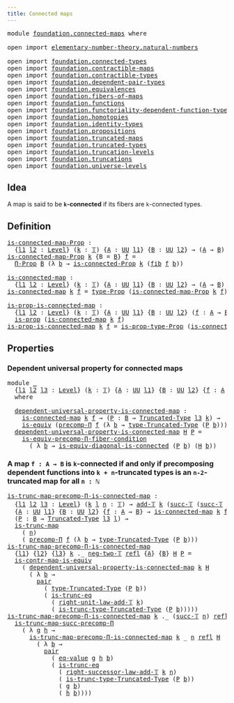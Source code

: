 ```yaml
---
title: Connected maps
---
```


<pre class="Agda"><a id="40" class="Keyword">module</a> <a id="47" href="foundation.connected-maps.html" class="Module">foundation.connected-maps</a> <a id="73" class="Keyword">where</a>

<a id="80" class="Keyword">open</a> <a id="85" class="Keyword">import</a> <a id="92" href="elementary-number-theory.natural-numbers.html" class="Module">elementary-number-theory.natural-numbers</a>

<a id="134" class="Keyword">open</a> <a id="139" class="Keyword">import</a> <a id="146" href="foundation.connected-types.html" class="Module">foundation.connected-types</a>
<a id="173" class="Keyword">open</a> <a id="178" class="Keyword">import</a> <a id="185" href="foundation.contractible-maps.html" class="Module">foundation.contractible-maps</a>
<a id="214" class="Keyword">open</a> <a id="219" class="Keyword">import</a> <a id="226" href="foundation.contractible-types.html" class="Module">foundation.contractible-types</a>
<a id="256" class="Keyword">open</a> <a id="261" class="Keyword">import</a> <a id="268" href="foundation.dependent-pair-types.html" class="Module">foundation.dependent-pair-types</a>
<a id="300" class="Keyword">open</a> <a id="305" class="Keyword">import</a> <a id="312" href="foundation.equivalences.html" class="Module">foundation.equivalences</a>
<a id="336" class="Keyword">open</a> <a id="341" class="Keyword">import</a> <a id="348" href="foundation.fibers-of-maps.html" class="Module">foundation.fibers-of-maps</a>
<a id="374" class="Keyword">open</a> <a id="379" class="Keyword">import</a> <a id="386" href="foundation.functions.html" class="Module">foundation.functions</a>
<a id="407" class="Keyword">open</a> <a id="412" class="Keyword">import</a> <a id="419" href="foundation.functoriality-dependent-function-types.html" class="Module">foundation.functoriality-dependent-function-types</a>
<a id="469" class="Keyword">open</a> <a id="474" class="Keyword">import</a> <a id="481" href="foundation.homotopies.html" class="Module">foundation.homotopies</a>
<a id="503" class="Keyword">open</a> <a id="508" class="Keyword">import</a> <a id="515" href="foundation.identity-types.html" class="Module">foundation.identity-types</a>
<a id="541" class="Keyword">open</a> <a id="546" class="Keyword">import</a> <a id="553" href="foundation.propositions.html" class="Module">foundation.propositions</a>
<a id="577" class="Keyword">open</a> <a id="582" class="Keyword">import</a> <a id="589" href="foundation.truncated-maps.html" class="Module">foundation.truncated-maps</a>
<a id="615" class="Keyword">open</a> <a id="620" class="Keyword">import</a> <a id="627" href="foundation.truncated-types.html" class="Module">foundation.truncated-types</a>
<a id="654" class="Keyword">open</a> <a id="659" class="Keyword">import</a> <a id="666" href="foundation.truncation-levels.html" class="Module">foundation.truncation-levels</a>
<a id="695" class="Keyword">open</a> <a id="700" class="Keyword">import</a> <a id="707" href="foundation.truncations.html" class="Module">foundation.truncations</a>
<a id="730" class="Keyword">open</a> <a id="735" class="Keyword">import</a> <a id="742" href="foundation.universe-levels.html" class="Module">foundation.universe-levels</a>
</pre>
## Idea

A map is said to be **`k`-connected** if its fibers are `k`-connected types.

## Definition

<pre class="Agda"><a id="is-connected-map-Prop"></a><a id="884" href="foundation.connected-maps.html#884" class="Function">is-connected-map-Prop</a> <a id="906" class="Symbol">:</a>
  <a id="910" class="Symbol">{</a><a id="911" href="foundation.connected-maps.html#911" class="Bound">l1</a> <a id="914" href="foundation.connected-maps.html#914" class="Bound">l2</a> <a id="917" class="Symbol">:</a> <a id="919" href="Agda.Primitive.html#597" class="Postulate">Level</a><a id="924" class="Symbol">}</a> <a id="926" class="Symbol">(</a><a id="927" href="foundation.connected-maps.html#927" class="Bound">k</a> <a id="929" class="Symbol">:</a> <a id="931" href="foundation-core.truncation-levels.html#395" class="Datatype">𝕋</a><a id="932" class="Symbol">)</a> <a id="934" class="Symbol">{</a><a id="935" href="foundation.connected-maps.html#935" class="Bound">A</a> <a id="937" class="Symbol">:</a> <a id="939" href="foundation-core.universe-levels.html#235" class="Primitive">UU</a> <a id="942" href="foundation.connected-maps.html#911" class="Bound">l1</a><a id="944" class="Symbol">}</a> <a id="946" class="Symbol">{</a><a id="947" href="foundation.connected-maps.html#947" class="Bound">B</a> <a id="949" class="Symbol">:</a> <a id="951" href="foundation-core.universe-levels.html#235" class="Primitive">UU</a> <a id="954" href="foundation.connected-maps.html#914" class="Bound">l2</a><a id="956" class="Symbol">}</a> <a id="958" class="Symbol">→</a> <a id="960" class="Symbol">(</a><a id="961" href="foundation.connected-maps.html#935" class="Bound">A</a> <a id="963" class="Symbol">→</a> <a id="965" href="foundation.connected-maps.html#947" class="Bound">B</a><a id="966" class="Symbol">)</a> <a id="968" class="Symbol">→</a> <a id="970" href="foundation-core.propositions.html#1393" class="Function">UU-Prop</a> <a id="978" class="Symbol">(</a><a id="979" href="foundation.connected-maps.html#911" class="Bound">l1</a> <a id="982" href="Agda.Primitive.html#810" class="Primitive Operator">⊔</a> <a id="984" href="foundation.connected-maps.html#914" class="Bound">l2</a><a id="986" class="Symbol">)</a>
<a id="988" href="foundation.connected-maps.html#884" class="Function">is-connected-map-Prop</a> <a id="1010" href="foundation.connected-maps.html#1010" class="Bound">k</a> <a id="1012" class="Symbol">{</a><a id="1013" class="Argument">B</a> <a id="1015" class="Symbol">=</a> <a id="1017" href="foundation.connected-maps.html#1017" class="Bound">B</a><a id="1018" class="Symbol">}</a> <a id="1020" href="foundation.connected-maps.html#1020" class="Bound">f</a> <a id="1022" class="Symbol">=</a>
  <a id="1026" href="foundation-core.propositions.html#6694" class="Function">Π-Prop</a> <a id="1033" href="foundation.connected-maps.html#1017" class="Bound">B</a> <a id="1035" class="Symbol">(λ</a> <a id="1038" href="foundation.connected-maps.html#1038" class="Bound">b</a> <a id="1040" class="Symbol">→</a> <a id="1042" href="foundation.connected-types.html#536" class="Function">is-connected-Prop</a> <a id="1060" href="foundation.connected-maps.html#1010" class="Bound">k</a> <a id="1062" class="Symbol">(</a><a id="1063" href="foundation-core.fibers-of-maps.html#994" class="Function">fib</a> <a id="1067" href="foundation.connected-maps.html#1020" class="Bound">f</a> <a id="1069" href="foundation.connected-maps.html#1038" class="Bound">b</a><a id="1070" class="Symbol">))</a>

<a id="is-connected-map"></a><a id="1074" href="foundation.connected-maps.html#1074" class="Function">is-connected-map</a> <a id="1091" class="Symbol">:</a>
  <a id="1095" class="Symbol">{</a><a id="1096" href="foundation.connected-maps.html#1096" class="Bound">l1</a> <a id="1099" href="foundation.connected-maps.html#1099" class="Bound">l2</a> <a id="1102" class="Symbol">:</a> <a id="1104" href="Agda.Primitive.html#597" class="Postulate">Level</a><a id="1109" class="Symbol">}</a> <a id="1111" class="Symbol">(</a><a id="1112" href="foundation.connected-maps.html#1112" class="Bound">k</a> <a id="1114" class="Symbol">:</a> <a id="1116" href="foundation-core.truncation-levels.html#395" class="Datatype">𝕋</a><a id="1117" class="Symbol">)</a> <a id="1119" class="Symbol">{</a><a id="1120" href="foundation.connected-maps.html#1120" class="Bound">A</a> <a id="1122" class="Symbol">:</a> <a id="1124" href="foundation-core.universe-levels.html#235" class="Primitive">UU</a> <a id="1127" href="foundation.connected-maps.html#1096" class="Bound">l1</a><a id="1129" class="Symbol">}</a> <a id="1131" class="Symbol">{</a><a id="1132" href="foundation.connected-maps.html#1132" class="Bound">B</a> <a id="1134" class="Symbol">:</a> <a id="1136" href="foundation-core.universe-levels.html#235" class="Primitive">UU</a> <a id="1139" href="foundation.connected-maps.html#1099" class="Bound">l2</a><a id="1141" class="Symbol">}</a> <a id="1143" class="Symbol">→</a> <a id="1145" class="Symbol">(</a><a id="1146" href="foundation.connected-maps.html#1120" class="Bound">A</a> <a id="1148" class="Symbol">→</a> <a id="1150" href="foundation.connected-maps.html#1132" class="Bound">B</a><a id="1151" class="Symbol">)</a> <a id="1153" class="Symbol">→</a> <a id="1155" href="foundation-core.universe-levels.html#235" class="Primitive">UU</a> <a id="1158" class="Symbol">(</a><a id="1159" href="foundation.connected-maps.html#1096" class="Bound">l1</a> <a id="1162" href="Agda.Primitive.html#810" class="Primitive Operator">⊔</a> <a id="1164" href="foundation.connected-maps.html#1099" class="Bound">l2</a><a id="1166" class="Symbol">)</a>
<a id="1168" href="foundation.connected-maps.html#1074" class="Function">is-connected-map</a> <a id="1185" href="foundation.connected-maps.html#1185" class="Bound">k</a> <a id="1187" href="foundation.connected-maps.html#1187" class="Bound">f</a> <a id="1189" class="Symbol">=</a> <a id="1191" href="foundation-core.propositions.html#1495" class="Function">type-Prop</a> <a id="1201" class="Symbol">(</a><a id="1202" href="foundation.connected-maps.html#884" class="Function">is-connected-map-Prop</a> <a id="1224" href="foundation.connected-maps.html#1185" class="Bound">k</a> <a id="1226" href="foundation.connected-maps.html#1187" class="Bound">f</a><a id="1227" class="Symbol">)</a>

<a id="is-prop-is-connected-map"></a><a id="1230" href="foundation.connected-maps.html#1230" class="Function">is-prop-is-connected-map</a> <a id="1255" class="Symbol">:</a>
  <a id="1259" class="Symbol">{</a><a id="1260" href="foundation.connected-maps.html#1260" class="Bound">l1</a> <a id="1263" href="foundation.connected-maps.html#1263" class="Bound">l2</a> <a id="1266" class="Symbol">:</a> <a id="1268" href="Agda.Primitive.html#597" class="Postulate">Level</a><a id="1273" class="Symbol">}</a> <a id="1275" class="Symbol">(</a><a id="1276" href="foundation.connected-maps.html#1276" class="Bound">k</a> <a id="1278" class="Symbol">:</a> <a id="1280" href="foundation-core.truncation-levels.html#395" class="Datatype">𝕋</a><a id="1281" class="Symbol">)</a> <a id="1283" class="Symbol">{</a><a id="1284" href="foundation.connected-maps.html#1284" class="Bound">A</a> <a id="1286" class="Symbol">:</a> <a id="1288" href="foundation-core.universe-levels.html#235" class="Primitive">UU</a> <a id="1291" href="foundation.connected-maps.html#1260" class="Bound">l1</a><a id="1293" class="Symbol">}</a> <a id="1295" class="Symbol">{</a><a id="1296" href="foundation.connected-maps.html#1296" class="Bound">B</a> <a id="1298" class="Symbol">:</a> <a id="1300" href="foundation-core.universe-levels.html#235" class="Primitive">UU</a> <a id="1303" href="foundation.connected-maps.html#1263" class="Bound">l2</a><a id="1305" class="Symbol">}</a> <a id="1307" class="Symbol">(</a><a id="1308" href="foundation.connected-maps.html#1308" class="Bound">f</a> <a id="1310" class="Symbol">:</a> <a id="1312" href="foundation.connected-maps.html#1284" class="Bound">A</a> <a id="1314" class="Symbol">→</a> <a id="1316" href="foundation.connected-maps.html#1296" class="Bound">B</a><a id="1317" class="Symbol">)</a> <a id="1319" class="Symbol">→</a>
  <a id="1323" href="foundation-core.propositions.html#1309" class="Function">is-prop</a> <a id="1331" class="Symbol">(</a><a id="1332" href="foundation.connected-maps.html#1074" class="Function">is-connected-map</a> <a id="1349" href="foundation.connected-maps.html#1276" class="Bound">k</a> <a id="1351" href="foundation.connected-maps.html#1308" class="Bound">f</a><a id="1352" class="Symbol">)</a>
<a id="1354" href="foundation.connected-maps.html#1230" class="Function">is-prop-is-connected-map</a> <a id="1379" href="foundation.connected-maps.html#1379" class="Bound">k</a> <a id="1381" href="foundation.connected-maps.html#1381" class="Bound">f</a> <a id="1383" class="Symbol">=</a> <a id="1385" href="foundation-core.propositions.html#1562" class="Function">is-prop-type-Prop</a> <a id="1403" class="Symbol">(</a><a id="1404" href="foundation.connected-maps.html#884" class="Function">is-connected-map-Prop</a> <a id="1426" href="foundation.connected-maps.html#1379" class="Bound">k</a> <a id="1428" href="foundation.connected-maps.html#1381" class="Bound">f</a><a id="1429" class="Symbol">)</a>
</pre>
## Properties

### Dependent universal property for connected maps

<pre class="Agda"><a id="1512" class="Keyword">module</a> <a id="1519" href="foundation.connected-maps.html#1519" class="Module">_</a>
  <a id="1523" class="Symbol">{</a><a id="1524" href="foundation.connected-maps.html#1524" class="Bound">l1</a> <a id="1527" href="foundation.connected-maps.html#1527" class="Bound">l2</a> <a id="1530" href="foundation.connected-maps.html#1530" class="Bound">l3</a> <a id="1533" class="Symbol">:</a> <a id="1535" href="Agda.Primitive.html#597" class="Postulate">Level</a><a id="1540" class="Symbol">}</a> <a id="1542" class="Symbol">(</a><a id="1543" href="foundation.connected-maps.html#1543" class="Bound">k</a> <a id="1545" class="Symbol">:</a> <a id="1547" href="foundation-core.truncation-levels.html#395" class="Datatype">𝕋</a><a id="1548" class="Symbol">)</a> <a id="1550" class="Symbol">{</a><a id="1551" href="foundation.connected-maps.html#1551" class="Bound">A</a> <a id="1553" class="Symbol">:</a> <a id="1555" href="foundation-core.universe-levels.html#235" class="Primitive">UU</a> <a id="1558" href="foundation.connected-maps.html#1524" class="Bound">l1</a><a id="1560" class="Symbol">}</a> <a id="1562" class="Symbol">{</a><a id="1563" href="foundation.connected-maps.html#1563" class="Bound">B</a> <a id="1565" class="Symbol">:</a> <a id="1567" href="foundation-core.universe-levels.html#235" class="Primitive">UU</a> <a id="1570" href="foundation.connected-maps.html#1527" class="Bound">l2</a><a id="1572" class="Symbol">}</a> <a id="1574" class="Symbol">{</a><a id="1575" href="foundation.connected-maps.html#1575" class="Bound">f</a> <a id="1577" class="Symbol">:</a> <a id="1579" href="foundation.connected-maps.html#1551" class="Bound">A</a> <a id="1581" class="Symbol">→</a> <a id="1583" href="foundation.connected-maps.html#1563" class="Bound">B</a><a id="1584" class="Symbol">}</a>
  <a id="1588" class="Keyword">where</a>
  
  <a id="1599" href="foundation.connected-maps.html#1599" class="Function">dependent-universal-property-is-connected-map</a> <a id="1645" class="Symbol">:</a>
    <a id="1651" href="foundation.connected-maps.html#1074" class="Function">is-connected-map</a> <a id="1668" href="foundation.connected-maps.html#1543" class="Bound">k</a> <a id="1670" href="foundation.connected-maps.html#1575" class="Bound">f</a> <a id="1672" class="Symbol">→</a> <a id="1674" class="Symbol">(</a><a id="1675" href="foundation.connected-maps.html#1675" class="Bound">P</a> <a id="1677" class="Symbol">:</a> <a id="1679" href="foundation.connected-maps.html#1563" class="Bound">B</a> <a id="1681" class="Symbol">→</a> <a id="1683" href="foundation-core.truncated-types.html#2039" class="Function">Truncated-Type</a> <a id="1698" href="foundation.connected-maps.html#1530" class="Bound">l3</a> <a id="1701" href="foundation.connected-maps.html#1543" class="Bound">k</a><a id="1702" class="Symbol">)</a> <a id="1704" class="Symbol">→</a>
    <a id="1710" href="foundation-core.equivalences.html#1556" class="Function">is-equiv</a> <a id="1719" class="Symbol">(</a><a id="1720" href="foundation-core.functions.html#782" class="Function">precomp-Π</a> <a id="1730" href="foundation.connected-maps.html#1575" class="Bound">f</a> <a id="1732" class="Symbol">(λ</a> <a id="1735" href="foundation.connected-maps.html#1735" class="Bound">b</a> <a id="1737" class="Symbol">→</a> <a id="1739" href="foundation-core.truncated-types.html#2174" class="Function">type-Truncated-Type</a> <a id="1759" class="Symbol">(</a><a id="1760" href="foundation.connected-maps.html#1675" class="Bound">P</a> <a id="1762" href="foundation.connected-maps.html#1735" class="Bound">b</a><a id="1763" class="Symbol">)))</a>
  <a id="1769" href="foundation.connected-maps.html#1599" class="Function">dependent-universal-property-is-connected-map</a> <a id="1815" href="foundation.connected-maps.html#1815" class="Bound">H</a> <a id="1817" href="foundation.connected-maps.html#1817" class="Bound">P</a> <a id="1819" class="Symbol">=</a>
    <a id="1825" href="foundation-core.functoriality-dependent-function-types.html#2908" class="Function">is-equiv-precomp-Π-fiber-condition</a>
      <a id="1866" class="Symbol">(</a> <a id="1868" class="Symbol">λ</a> <a id="1870" href="foundation.connected-maps.html#1870" class="Bound">b</a> <a id="1872" class="Symbol">→</a> <a id="1874" href="foundation.connected-types.html#1057" class="Function">is-equiv-diagonal-is-connected</a> <a id="1905" class="Symbol">(</a><a id="1906" href="foundation.connected-maps.html#1817" class="Bound">P</a> <a id="1908" href="foundation.connected-maps.html#1870" class="Bound">b</a><a id="1909" class="Symbol">)</a> <a id="1911" class="Symbol">(</a><a id="1912" href="foundation.connected-maps.html#1815" class="Bound">H</a> <a id="1914" href="foundation.connected-maps.html#1870" class="Bound">b</a><a id="1915" class="Symbol">))</a>
</pre>
### A map `f : A → B` is `k`-connected if and only if precomposing dependent functions into `k + n`-truncated types is an `n-2`-truncated map for all `n : ℕ`

<pre class="Agda"><a id="is-trunc-map-precomp-Π-is-connected-map"></a><a id="2090" href="foundation.connected-maps.html#2090" class="Function">is-trunc-map-precomp-Π-is-connected-map</a> <a id="2130" class="Symbol">:</a>
  <a id="2134" class="Symbol">{</a><a id="2135" href="foundation.connected-maps.html#2135" class="Bound">l1</a> <a id="2138" href="foundation.connected-maps.html#2138" class="Bound">l2</a> <a id="2141" href="foundation.connected-maps.html#2141" class="Bound">l3</a> <a id="2144" class="Symbol">:</a> <a id="2146" href="Agda.Primitive.html#597" class="Postulate">Level</a><a id="2151" class="Symbol">}</a> <a id="2153" class="Symbol">(</a><a id="2154" href="foundation.connected-maps.html#2154" class="Bound">k</a> <a id="2156" href="foundation.connected-maps.html#2156" class="Bound">l</a> <a id="2158" href="foundation.connected-maps.html#2158" class="Bound">n</a> <a id="2160" class="Symbol">:</a> <a id="2162" href="foundation-core.truncation-levels.html#395" class="Datatype">𝕋</a><a id="2163" class="Symbol">)</a> <a id="2165" class="Symbol">→</a> <a id="2167" href="foundation.truncation-levels.html#976" class="Function">add-𝕋</a> <a id="2173" href="foundation.connected-maps.html#2154" class="Bound">k</a> <a id="2175" class="Symbol">(</a><a id="2176" href="foundation-core.truncation-levels.html#432" class="InductiveConstructor">succ-𝕋</a> <a id="2183" class="Symbol">(</a><a id="2184" href="foundation-core.truncation-levels.html#432" class="InductiveConstructor">succ-𝕋</a> <a id="2191" href="foundation.connected-maps.html#2158" class="Bound">n</a><a id="2192" class="Symbol">))</a> <a id="2195" href="foundation-core.identity-types.html#1865" class="Function Operator">＝</a> <a id="2197" href="foundation.connected-maps.html#2156" class="Bound">l</a> <a id="2199" class="Symbol">→</a>
  <a id="2203" class="Symbol">{</a><a id="2204" href="foundation.connected-maps.html#2204" class="Bound">A</a> <a id="2206" class="Symbol">:</a> <a id="2208" href="foundation-core.universe-levels.html#235" class="Primitive">UU</a> <a id="2211" href="foundation.connected-maps.html#2135" class="Bound">l1</a><a id="2213" class="Symbol">}</a> <a id="2215" class="Symbol">{</a><a id="2216" href="foundation.connected-maps.html#2216" class="Bound">B</a> <a id="2218" class="Symbol">:</a> <a id="2220" href="foundation-core.universe-levels.html#235" class="Primitive">UU</a> <a id="2223" href="foundation.connected-maps.html#2138" class="Bound">l2</a><a id="2225" class="Symbol">}</a> <a id="2227" class="Symbol">{</a><a id="2228" href="foundation.connected-maps.html#2228" class="Bound">f</a> <a id="2230" class="Symbol">:</a> <a id="2232" href="foundation.connected-maps.html#2204" class="Bound">A</a> <a id="2234" class="Symbol">→</a> <a id="2236" href="foundation.connected-maps.html#2216" class="Bound">B</a><a id="2237" class="Symbol">}</a> <a id="2239" class="Symbol">→</a> <a id="2241" href="foundation.connected-maps.html#1074" class="Function">is-connected-map</a> <a id="2258" href="foundation.connected-maps.html#2154" class="Bound">k</a> <a id="2260" href="foundation.connected-maps.html#2228" class="Bound">f</a> <a id="2262" class="Symbol">→</a>
  <a id="2266" class="Symbol">(</a><a id="2267" href="foundation.connected-maps.html#2267" class="Bound">P</a> <a id="2269" class="Symbol">:</a> <a id="2271" href="foundation.connected-maps.html#2216" class="Bound">B</a> <a id="2273" class="Symbol">→</a> <a id="2275" href="foundation-core.truncated-types.html#2039" class="Function">Truncated-Type</a> <a id="2290" href="foundation.connected-maps.html#2141" class="Bound">l3</a> <a id="2293" href="foundation.connected-maps.html#2156" class="Bound">l</a><a id="2294" class="Symbol">)</a> <a id="2296" class="Symbol">→</a>
  <a id="2300" href="foundation-core.truncated-maps.html#1995" class="Function">is-trunc-map</a>
    <a id="2317" class="Symbol">(</a> <a id="2319" href="foundation.connected-maps.html#2158" class="Bound">n</a><a id="2320" class="Symbol">)</a>
    <a id="2326" class="Symbol">(</a> <a id="2328" href="foundation-core.functions.html#782" class="Function">precomp-Π</a> <a id="2338" href="foundation.connected-maps.html#2228" class="Bound">f</a> <a id="2340" class="Symbol">(λ</a> <a id="2343" href="foundation.connected-maps.html#2343" class="Bound">b</a> <a id="2345" class="Symbol">→</a> <a id="2347" href="foundation-core.truncated-types.html#2174" class="Function">type-Truncated-Type</a> <a id="2367" class="Symbol">(</a><a id="2368" href="foundation.connected-maps.html#2267" class="Bound">P</a> <a id="2370" href="foundation.connected-maps.html#2343" class="Bound">b</a><a id="2371" class="Symbol">)))</a>
<a id="2375" href="foundation.connected-maps.html#2090" class="Function">is-trunc-map-precomp-Π-is-connected-map</a>
  <a id="2417" class="Symbol">{</a><a id="2418" href="foundation.connected-maps.html#2418" class="Bound">l1</a><a id="2420" class="Symbol">}</a> <a id="2422" class="Symbol">{</a><a id="2423" href="foundation.connected-maps.html#2423" class="Bound">l2</a><a id="2425" class="Symbol">}</a> <a id="2427" class="Symbol">{</a><a id="2428" href="foundation.connected-maps.html#2428" class="Bound">l3</a><a id="2430" class="Symbol">}</a> <a id="2432" href="foundation.connected-maps.html#2432" class="Bound">k</a> <a id="2434" class="DottedPattern Symbol">._</a> <a id="2437" href="foundation-core.truncation-levels.html#416" class="InductiveConstructor">neg-two-𝕋</a> <a id="2447" href="foundation-core.identity-types.html#1820" class="InductiveConstructor">refl</a> <a id="2452" class="Symbol">{</a><a id="2453" href="foundation.connected-maps.html#2453" class="Bound">A</a><a id="2454" class="Symbol">}</a> <a id="2456" class="Symbol">{</a><a id="2457" href="foundation.connected-maps.html#2457" class="Bound">B</a><a id="2458" class="Symbol">}</a> <a id="2460" href="foundation.connected-maps.html#2460" class="Bound">H</a> <a id="2462" href="foundation.connected-maps.html#2462" class="Bound">P</a> <a id="2464" class="Symbol">=</a>
  <a id="2468" href="foundation-core.contractible-maps.html#3861" class="Function">is-contr-map-is-equiv</a>
    <a id="2494" class="Symbol">(</a> <a id="2496" href="foundation.connected-maps.html#1599" class="Function">dependent-universal-property-is-connected-map</a> <a id="2542" href="foundation.connected-maps.html#2432" class="Bound">k</a> <a id="2544" href="foundation.connected-maps.html#2460" class="Bound">H</a>
      <a id="2552" class="Symbol">(</a> <a id="2554" class="Symbol">λ</a> <a id="2556" href="foundation.connected-maps.html#2556" class="Bound">b</a> <a id="2558" class="Symbol">→</a>
        <a id="2568" href="foundation-core.dependent-pair-types.html#588" class="InductiveConstructor">pair</a>
          <a id="2583" class="Symbol">(</a> <a id="2585" href="foundation-core.truncated-types.html#2174" class="Function">type-Truncated-Type</a> <a id="2605" class="Symbol">(</a><a id="2606" href="foundation.connected-maps.html#2462" class="Bound">P</a> <a id="2608" href="foundation.connected-maps.html#2556" class="Bound">b</a><a id="2609" class="Symbol">))</a>
          <a id="2622" class="Symbol">(</a> <a id="2624" href="foundation-core.truncated-types.html#1876" class="Function">is-trunc-eq</a>
            <a id="2648" class="Symbol">(</a> <a id="2650" href="foundation.truncation-levels.html#1793" class="Function">right-unit-law-add-𝕋</a> <a id="2671" href="foundation.connected-maps.html#2432" class="Bound">k</a><a id="2672" class="Symbol">)</a>
            <a id="2686" class="Symbol">(</a> <a id="2688" href="foundation-core.truncated-types.html#2253" class="Function">is-trunc-type-Truncated-Type</a> <a id="2717" class="Symbol">(</a><a id="2718" href="foundation.connected-maps.html#2462" class="Bound">P</a> <a id="2720" href="foundation.connected-maps.html#2556" class="Bound">b</a><a id="2721" class="Symbol">)))))</a>
<a id="2727" href="foundation.connected-maps.html#2090" class="Function">is-trunc-map-precomp-Π-is-connected-map</a> <a id="2767" href="foundation.connected-maps.html#2767" class="Bound">k</a> <a id="2769" class="DottedPattern Symbol">._</a> <a id="2772" class="Symbol">(</a><a id="2773" href="foundation-core.truncation-levels.html#432" class="InductiveConstructor">succ-𝕋</a> <a id="2780" href="foundation.connected-maps.html#2780" class="Bound">n</a><a id="2781" class="Symbol">)</a> <a id="2783" href="foundation-core.identity-types.html#1820" class="InductiveConstructor">refl</a> <a id="2788" class="Symbol">{</a><a id="2789" href="foundation.connected-maps.html#2789" class="Bound">A</a><a id="2790" class="Symbol">}</a> <a id="2792" class="Symbol">{</a><a id="2793" href="foundation.connected-maps.html#2793" class="Bound">B</a><a id="2794" class="Symbol">}</a> <a id="2796" class="Symbol">{</a><a id="2797" href="foundation.connected-maps.html#2797" class="Bound">f</a><a id="2798" class="Symbol">}</a> <a id="2800" href="foundation.connected-maps.html#2800" class="Bound">H</a> <a id="2802" href="foundation.connected-maps.html#2802" class="Bound">P</a> <a id="2804" class="Symbol">=</a>
  <a id="2808" href="foundation.functoriality-dependent-function-types.html#10961" class="Function">is-trunc-map-succ-precomp-Π</a>
    <a id="2840" class="Symbol">(</a> <a id="2842" class="Symbol">λ</a> <a id="2844" href="foundation.connected-maps.html#2844" class="Bound">g</a> <a id="2846" href="foundation.connected-maps.html#2846" class="Bound">h</a> <a id="2848" class="Symbol">→</a>
      <a id="2856" href="foundation.connected-maps.html#2090" class="Function">is-trunc-map-precomp-Π-is-connected-map</a> <a id="2896" href="foundation.connected-maps.html#2767" class="Bound">k</a> <a id="2898" class="Symbol">_</a> <a id="2900" href="foundation.connected-maps.html#2780" class="Bound">n</a> <a id="2902" href="foundation-core.identity-types.html#1820" class="InductiveConstructor">refl</a> <a id="2907" href="foundation.connected-maps.html#2800" class="Bound">H</a>
        <a id="2917" class="Symbol">(</a> <a id="2919" class="Symbol">λ</a> <a id="2921" href="foundation.connected-maps.html#2921" class="Bound">b</a> <a id="2923" class="Symbol">→</a>
          <a id="2935" href="foundation-core.dependent-pair-types.html#588" class="InductiveConstructor">pair</a>
            <a id="2952" class="Symbol">(</a> <a id="2954" href="foundation-core.homotopies.html#657" class="Function">eq-value</a> <a id="2963" href="foundation.connected-maps.html#2844" class="Bound">g</a> <a id="2965" href="foundation.connected-maps.html#2846" class="Bound">h</a> <a id="2967" href="foundation.connected-maps.html#2921" class="Bound">b</a><a id="2968" class="Symbol">)</a>
            <a id="2982" class="Symbol">(</a> <a id="2984" href="foundation-core.truncated-types.html#1876" class="Function">is-trunc-eq</a>
              <a id="3010" class="Symbol">(</a> <a id="3012" href="foundation.truncation-levels.html#2679" class="Function">right-successor-law-add-𝕋</a> <a id="3038" href="foundation.connected-maps.html#2767" class="Bound">k</a> <a id="3040" href="foundation.connected-maps.html#2780" class="Bound">n</a><a id="3041" class="Symbol">)</a>
              <a id="3057" class="Symbol">(</a> <a id="3059" href="foundation-core.truncated-types.html#2253" class="Function">is-trunc-type-Truncated-Type</a> <a id="3088" class="Symbol">(</a><a id="3089" href="foundation.connected-maps.html#2802" class="Bound">P</a> <a id="3091" href="foundation.connected-maps.html#2921" class="Bound">b</a><a id="3092" class="Symbol">))</a>
              <a id="3109" class="Symbol">(</a> <a id="3111" href="foundation.connected-maps.html#2844" class="Bound">g</a> <a id="3113" href="foundation.connected-maps.html#2921" class="Bound">b</a><a id="3114" class="Symbol">)</a>
              <a id="3130" class="Symbol">(</a> <a id="3132" href="foundation.connected-maps.html#2846" class="Bound">h</a> <a id="3134" href="foundation.connected-maps.html#2921" class="Bound">b</a><a id="3135" class="Symbol">))))</a>
</pre>